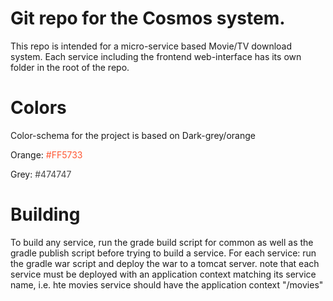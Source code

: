 # Git repo for the Cosmos system. 
This repo is intended for a micro-service based Movie/TV download system. Each service including the frontend web-interface has its own folder in the root of the repo. 

# Colors
Color-schema for the project is based on Dark-grey/orange

Orange: <span style="color:#FF5733">#FF5733</span>

Grey: <span style="color:#474747">#474747</span>

# Building
To build any service, run the grade build script for common as well as the gradle publish script before trying to build a service.
For each service: run the gradle war script and deploy the war to a tomcat server. note that each service must be deployed with an application context matching its service name, i.e. hte movies service should have the application context "/movies"

